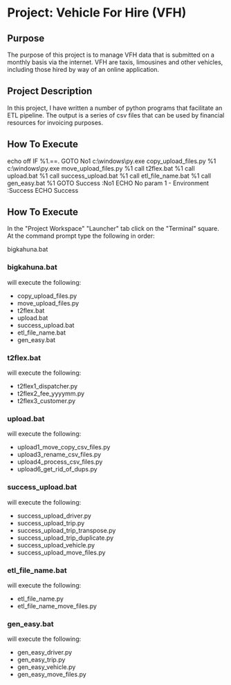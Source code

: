 # Project: Vehicle For Hire (VFH)

## Purpose
The purpose of this project is to manage VFH data that is submitted on a monthly basis via the internet. VFH are taxis, limousines and other vehicles, including those hired by way of an online application.

## Project Description
In this project, I have written a number of python programs that facilitate an ETL pipeline. The output is a series of csv files that can be used by financial resources for invoicing purposes.

## How To Execute


echo off
IF %1.==. GOTO No1
c:\windows\py.exe copy_upload_files.py %1
c:\windows\py.exe move_upload_files.py %1
call t2flex.bat %1
call upload.bat %1
call success_upload.bat %1
call etl_file_name.bat %1
call gen_easy.bat %1
GOTO Success
:No1
  ECHO No param 1 - Environment
:Success
  ECHO Success
  
## How To Execute
In the "Project Workspace" "Launcher" tab click on the "Terminal" square.
At the command prompt type the following in order:

bigkahuna.bat

### bigkahuna.bat
will execute the following:
* copy_upload_files.py
* move_upload_files.py
* t2flex.bat
* upload.bat
* success_upload.bat
* etl_file_name.bat
* gen_easy.bat

### t2flex.bat
will execute the following:
* t2flex1_dispatcher.py
* t2flex2_fee_yyyymm.py
* t2flex3_customer.py

### upload.bat
will execute the following:
* upload1_move_copy_csv_files.py
* upload3_rename_csv_files.py
* upload4_process_csv_files.py
* upload6_get_rid_of_dups.py

### success_upload.bat
will execute the following:
* success_upload_driver.py
* success_upload_trip.py
* success_upload_trip_transpose.py
* success_upload_trip_duplicate.py
* success_upload_vehicle.py
* success_upload_move_files.py

### etl_file_name.bat
will execute the following:
* etl_file_name.py
* etl_file_name_move_files.py

### gen_easy.bat
will execute the following:
* gen_easy_driver.py
* gen_easy_trip.py
* gen_easy_vehicle.py
* gen_easy_move_files.py




